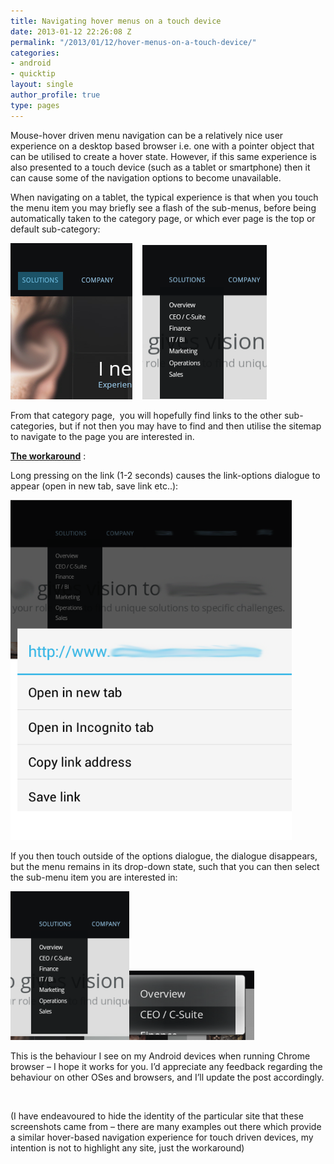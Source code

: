 ```yaml
---
title: Navigating hover menus on a touch device
date: 2013-01-12 22:26:08 Z
permalink: "/2013/01/12/hover-menus-on-a-touch-device/"
categories:
- android
- quicktip
layout: single
author_profile: true
type: pages
---
```


Mouse-hover driven menu navigation can be a relatively nice user experience on a desktop based browser i.e. one with a pointer object that can be utilised to create a hover state. However, if this same experience is also presented to a touch device (such as a tablet or smartphone) then it can cause some of the navigation options to become unavailable.

When navigating on a tablet, the typical experience is that when you touch the menu item you may briefly see a flash of the sub-menus, before being automatically taken to the category page, or which ever page is the top or default sub-category:

<img class="alignnone size-full wp-image-1053" alt="Hover-Nav1" src="/images/allbsuploads/2013/01/Hover-Nav11.png" width="195" height="250" />    <img class="size-full wp-image-1046 alignnone" alt="Hover-Nav2" src="/images/allbsuploads/2013/01/Hover-Nav2.png" width="199" height="247" />

From that category page,  you will hopefully find links to the other sub-categories, but if not then you may have to find and then utilise the sitemap to navigate to the page you are interested in.

**<span style="text-decoration: underline;" data-mce-mark="1">The workaround</span>** :

Long pressing on the link (1-2 seconds) causes the link-options dialogue to appear (open in new tab, save link etc..):

<img class="alignnone size-full wp-image-1047" alt="Hover-Nav3" src="/images/allbsuploads/2013/01/Hover-Nav3.png" width="450" height="544" />

If you then touch outside of the options dialogue, the dialogue disappears, but the menu remains in its drop-down state, such that you can then select the sub-menu item you are interested in:

 <img class="alignnone size-full wp-image-1048" alt="Hover-Nav4" src="/images/allbsuploads/2013/01/Hover-Nav4.png" width="190" height="238" /><img class="alignnone size-medium wp-image-1049" alt="Hover-Nav5" src="/images/allbsuploads/2013/01/Hover-Nav5-300x168.png" width="200" height="111" />

This is the behaviour I see on my Android devices when running Chrome browser &#8211; I hope it works for you. I&#8217;d appreciate any feedback regarding the behaviour on other OSes and browsers, and I&#8217;ll update the post accordingly.

&nbsp;

(I have endeavoured to hide the identity of the particular site that these screenshots came from &#8211; there are many examples out there which provide a similar hover-based navigation experience for touch driven devices, my intention is not to highlight any site, just the workaround)
